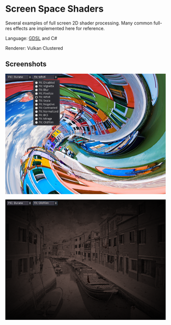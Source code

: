 # Screen Space Shaders

Several examples of full screen 2D shader processing.
Many common full-res effects are implemented here for reference.

Language: [GDSL](https://docs.godotengine.org/en/latest/tutorials/shaders/shader_reference/shading_language.html) and C#

Renderer: Vulkan Clustered

## Screenshots

![Screenshot](screenshots/whirl.png)

![Screenshot](screenshots/old_film.png)
